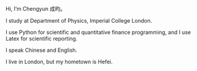 Hi, I’m Chengyun 成昀。

I study at Department of Physics, Imperial College London. 

I use Python for scientific and quantitative finance programming, and
I use Latex for scientific reporting. 

I speak Chinese and English. 

I live in London, but my hometown is Hefei. 
